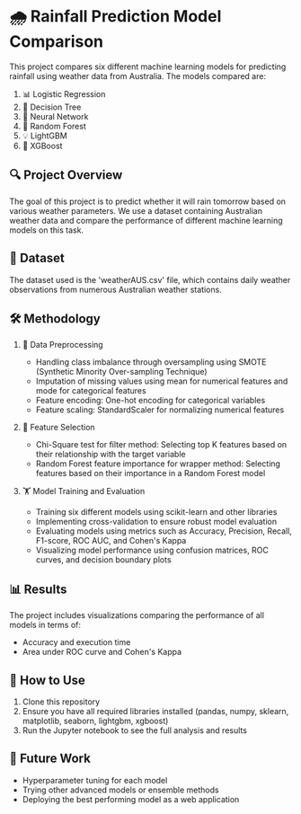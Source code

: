 # 🌧️ Rainfall Prediction Model Comparison

This project compares six different machine learning models for predicting rainfall using weather data from Australia. The models compared are:

1. 📊 Logistic Regression
2. 🌳 Decision Tree
3. 🧠 Neural Network
4. 🌲 Random Forest
5. 💡 LightGBM
6. 🚀 XGBoost

## 🔍 Project Overview

The goal of this project is to predict whether it will rain tomorrow based on various weather parameters. We use a dataset containing Australian weather data and compare the performance of different machine learning models on this task.

## 📁 Dataset

The dataset used is the 'weatherAUS.csv' file, which contains daily weather observations from numerous Australian weather stations.

## 🛠️ Methodology

1. 🧹 Data Preprocessing
   - Handling class imbalance through oversampling using SMOTE (Synthetic Minority Over-sampling Technique)
   - Imputation of missing values using mean for numerical features and mode for categorical features
   - Feature encoding: One-hot encoding for categorical variables
   - Feature scaling: StandardScaler for normalizing numerical features

3. 🔮 Feature Selection
   - Chi-Square test for filter method: Selecting top K features based on their relationship with the target variable
   - Random Forest feature importance for wrapper method: Selecting features based on their importance in a Random Forest model

4. 🏋️ Model Training and Evaluation
   - Training six different models using scikit-learn and other libraries
   - Implementing cross-validation to ensure robust model evaluation
   - Evaluating models using metrics such as Accuracy, Precision, Recall, F1-score, ROC AUC, and Cohen's Kappa
   - Visualizing model performance using confusion matrices, ROC curves, and decision boundary plots

## 📊 Results

The project includes visualizations comparing the performance of all models in terms of:
- Accuracy and execution time
- Area under ROC curve and Cohen's Kappa

## 🚀 How to Use

1. Clone this repository
2. Ensure you have all required libraries installed (pandas, numpy, sklearn, matplotlib, seaborn, lightgbm, xgboost)
3. Run the Jupyter notebook to see the full analysis and results

## 🔮 Future Work

- Hyperparameter tuning for each model
- Trying other advanced models or ensemble methods
- Deploying the best performing model as a web application
